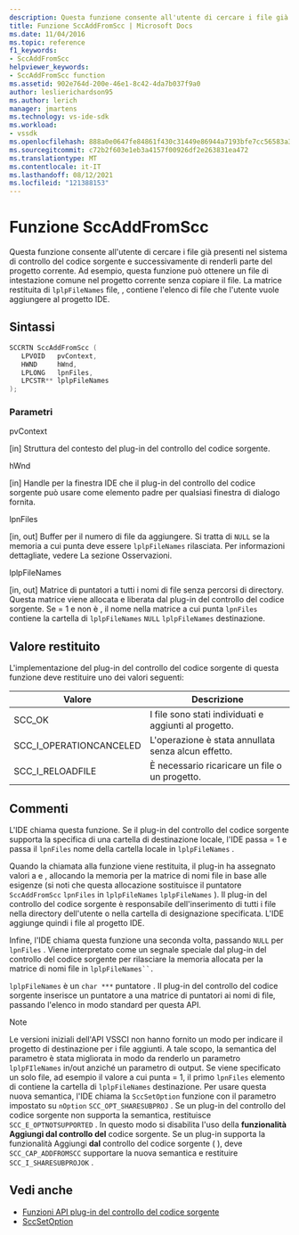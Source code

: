 ```yaml
---
description: Questa funzione consente all'utente di cercare i file già presenti nel sistema di controllo del codice sorgente e successivamente di renderli parte del progetto corrente.
title: Funzione SccAddFromScc | Microsoft Docs
ms.date: 11/04/2016
ms.topic: reference
f1_keywords:
- SccAddFromScc
helpviewer_keywords:
- SccAddFromScc function
ms.assetid: 902e764d-200e-46e1-8c42-4da7b037f9a0
author: leslierichardson95
ms.author: lerich
manager: jmartens
ms.technology: vs-ide-sdk
ms.workload:
- vssdk
ms.openlocfilehash: 888a0e0647fe84861f430c31449e86944a7193bfe7cc56583a35f273849d431d
ms.sourcegitcommit: c72b2f603e1eb3a4157f00926df2e263831ea472
ms.translationtype: MT
ms.contentlocale: it-IT
ms.lasthandoff: 08/12/2021
ms.locfileid: "121388153"
---
```

# <a name="sccaddfromscc-function"></a>Funzione SccAddFromScc
Questa funzione consente all'utente di cercare i file già presenti nel sistema di controllo del codice sorgente e successivamente di renderli parte del progetto corrente. Ad esempio, questa funzione può ottenere un file di intestazione comune nel progetto corrente senza copiare il file. La matrice restituita di `lplpFileNames` file, , contiene l'elenco di file che l'utente vuole aggiungere al progetto IDE.

## <a name="syntax"></a>Sintassi

```cpp
SCCRTN SccAddFromScc (
   LPVOID   pvContext,
   HWND     hWnd,
   LPLONG   lpnFiles,
   LPCSTR** lplpFileNames
);
```

### <a name="parameters"></a>Parametri
 pvContext

[in] Struttura del contesto del plug-in del controllo del codice sorgente.

 hWnd

[in] Handle per la finestra IDE che il plug-in del controllo del codice sorgente può usare come elemento padre per qualsiasi finestra di dialogo fornita.

 lpnFiles

[in, out] Buffer per il numero di file da aggiungere. Si tratta di `NULL` se la memoria a cui punta deve essere `lplpFileNames` rilasciata. Per informazioni dettagliate, vedere La sezione Osservazioni.

 lplpFileNames

[in, out] Matrice di puntatori a tutti i nomi di file senza percorsi di directory. Questa matrice viene allocata e liberata dal plug-in del controllo del codice sorgente. Se = 1 e non è , il nome nella matrice a cui punta `lpnFiles` contiene la cartella di `lplpFileNames` `NULL` `lplpFileNames` destinazione.

## <a name="return-value"></a>Valore restituito
 L'implementazione del plug-in del controllo del codice sorgente di questa funzione deve restituire uno dei valori seguenti:

|Valore|Descrizione|
|-----------|-----------------|
|SCC_OK|I file sono stati individuati e aggiunti al progetto.|
|SCC_I_OPERATIONCANCELED|L'operazione è stata annullata senza alcun effetto.|
|SCC_I_RELOADFILE|È necessario ricaricare un file o un progetto.|

## <a name="remarks"></a>Commenti
 L'IDE chiama questa funzione. Se il plug-in del controllo del codice sorgente supporta la specifica di una cartella di destinazione locale, l'IDE passa = 1 e passa il `lpnFiles` nome della cartella locale in `lplpFileNames` .

 Quando la chiamata alla funzione viene restituita, il plug-in ha assegnato valori a e , allocando la memoria per la matrice di nomi file in base alle esigenze (si noti che questa allocazione sostituisce il puntatore `SccAddFromScc` `lpnFiles` in `lplpFileNames` `lplpFileNames` ). Il plug-in del controllo del codice sorgente è responsabile dell'inserimento di tutti i file nella directory dell'utente o nella cartella di designazione specificata. L'IDE aggiunge quindi i file al progetto IDE.

 Infine, l'IDE chiama questa funzione una seconda volta, passando `NULL` per `lpnFiles` . Viene interpretato come un segnale speciale dal plug-in del controllo del codice sorgente per rilasciare la memoria allocata per la matrice di nomi file in `lplpFileNames``.`

 `lplpFileNames` è un `char ***` puntatore . Il plug-in del controllo del codice sorgente inserisce un puntatore a una matrice di puntatori ai nomi di file, passando l'elenco in modo standard per questa API.

> [!NOTE]
> Le versioni iniziali dell'API VSSCI non hanno fornito un modo per indicare il progetto di destinazione per i file aggiunti. A tale scopo, la semantica del parametro è stata migliorata in modo da renderlo un parametro `lplpFIleNames` in/out anziché un parametro di output. Se viene specificato un solo file, ad esempio il valore a cui punta = 1, il primo `lpnFiles` elemento di contiene la cartella di `lplpFileNames` destinazione. Per usare questa nuova semantica, l'IDE chiama la `SccSetOption` funzione con il parametro impostato su `nOption` `SCC_OPT_SHARESUBPROJ` . Se un plug-in del controllo del codice sorgente non supporta la semantica, restituisce `SCC_E_OPTNOTSUPPORTED` . In questo modo si disabilita l'uso della **funzionalità Aggiungi dal controllo del** codice sorgente. Se un plug-in supporta la funzionalità Aggiungi **dal** controllo del codice sorgente ( ), deve `SCC_CAP_ADDFROMSCC` supportare la nuova semantica e restituire `SCC_I_SHARESUBPROJOK` .

## <a name="see-also"></a>Vedi anche
- [Funzioni API plug-in del controllo del codice sorgente](../extensibility/source-control-plug-in-api-functions.md)
- [SccSetOption](../extensibility/sccsetoption-function.md)
